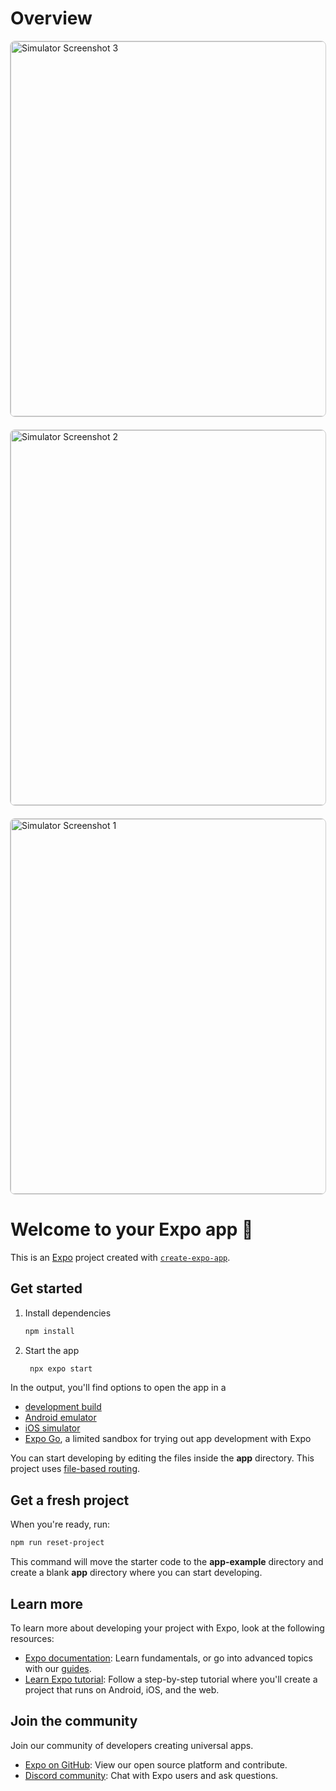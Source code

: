 # Overview

<div style="display: flex; gap: 20px; justify-content: center; align-items: center; flex-wrap: wrap;">
  <img src="https://github.com/user-attachments/assets/b56fd58e-aad5-4cf4-8abb-20decc3126c8" alt="Simulator Screenshot 3" style="height: 600px; border: 1px solid #ccc; border-radius: 8px;">
  <img src="https://github.com/user-attachments/assets/63259739-2469-4a46-9525-583b632b629e" alt="Simulator Screenshot 2" style="height: 600px; border: 1px solid #ccc; border-radius: 8px;">
  <img src="https://github.com/user-attachments/assets/e2feace4-5362-43a7-9b06-3612e4835d49" alt="Simulator Screenshot 1" style="height: 600px; border: 1px solid #ccc; border-radius: 8px;">
</div>


# Welcome to your Expo app 👋

This is an [Expo](https://expo.dev) project created with [`create-expo-app`](https://www.npmjs.com/package/create-expo-app).

## Get started

1. Install dependencies

   ```bash
   npm install
   ```

2. Start the app

   ```bash
    npx expo start
   ```

In the output, you'll find options to open the app in a

- [development build](https://docs.expo.dev/develop/development-builds/introduction/)
- [Android emulator](https://docs.expo.dev/workflow/android-studio-emulator/)
- [iOS simulator](https://docs.expo.dev/workflow/ios-simulator/)
- [Expo Go](https://expo.dev/go), a limited sandbox for trying out app development with Expo

You can start developing by editing the files inside the **app** directory. This project uses [file-based routing](https://docs.expo.dev/router/introduction).

## Get a fresh project

When you're ready, run:

```bash
npm run reset-project
```

This command will move the starter code to the **app-example** directory and create a blank **app** directory where you can start developing.

## Learn more

To learn more about developing your project with Expo, look at the following resources:

- [Expo documentation](https://docs.expo.dev/): Learn fundamentals, or go into advanced topics with our [guides](https://docs.expo.dev/guides).
- [Learn Expo tutorial](https://docs.expo.dev/tutorial/introduction/): Follow a step-by-step tutorial where you'll create a project that runs on Android, iOS, and the web.

## Join the community

Join our community of developers creating universal apps.

- [Expo on GitHub](https://github.com/expo/expo): View our open source platform and contribute.
- [Discord community](https://chat.expo.dev): Chat with Expo users and ask questions.
